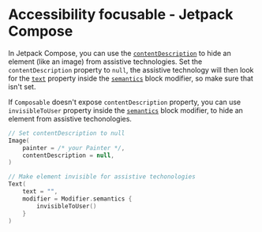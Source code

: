 # Accessibility focusable - Jetpack Compose

In Jetpack Compose, you can use the [`contentDescription`](https://developer.android.com/reference/kotlin/androidx/compose/ui/semantics/package-summary#(androidx.compose.ui.semantics.SemanticsPropertyReceiver).contentDescription()) to hide an element (like an image) from assistive technologies.
Set the `contentDescription` property to `null`, the assistive technology will then look for the [`text`](https://developer.android.com/reference/kotlin/androidx/compose/ui/semantics/package-summary#(androidx.compose.ui.semantics.SemanticsPropertyReceiver).text()) property inside the [`semantics`](https://developer.android.com/reference/kotlin/androidx/compose/ui/semantics/package-summary#(androidx.compose.ui.Modifier).semantics(kotlin.Boolean,kotlin.Function1)) block modifier, so make sure that isn't set.

If `Composable` doesn't expose `contentDescription` property, you can use `invisibleToUser` property inside the [`semantics`](https://developer.android.com/reference/kotlin/androidx/compose/ui/semantics/package-summary#(androidx.compose.ui.Modifier).semantics(kotlin.Boolean,kotlin.Function1)) block modifier, to hide an element from assistive techonologies.

```kotlin
// Set contentDescription to null
Image(
    painter = /* your Painter */,
    contentDescription = null,
)

// Make element invisible for assistive techonologies
Text(
    text = "",
    modifier = Modifier.semantics {
        invisibleToUser()
    }
)
```

